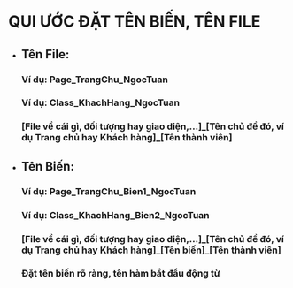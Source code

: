 <div>
  <h1>QUI ƯỚC ĐẶT TÊN BIẾN, TÊN FILE</h1>
</div>
<div>
  <ul>
    <li>
      <h2>Tên File:</h2>
      <h3>Ví dụ: Page_TrangChu_NgocTuan</h3>
      <h3>Ví dụ: Class_KhachHang_NgocTuan</h3>
      <h3>[File về cái gì, đối tượng hay giao diện,...]_[Tên chủ đề đó, ví dụ Trang chủ hay Khách hàng]_[Tên thành viên]</h3>
    </li>
     <li>
      <h2>Tên Biến:</h2>
      <h3>Ví dụ: Page_TrangChu_Bien1_NgocTuan</h3>
      <h3>Ví dụ: Class_KhachHang_Bien2_NgocTuan</h3>
      <h3>[File về cái gì, đối tượng hay giao diện,...]_[Tên chủ đề đó, ví dụ Trang chủ hay Khách hàng]_[Tên biến]_[Tên thành viên]</h3>
      <h3>Đặt tên biến rõ ràng, tên hàm bắt đầu động từ</h3>
    </li>
  </ul>
</div>

